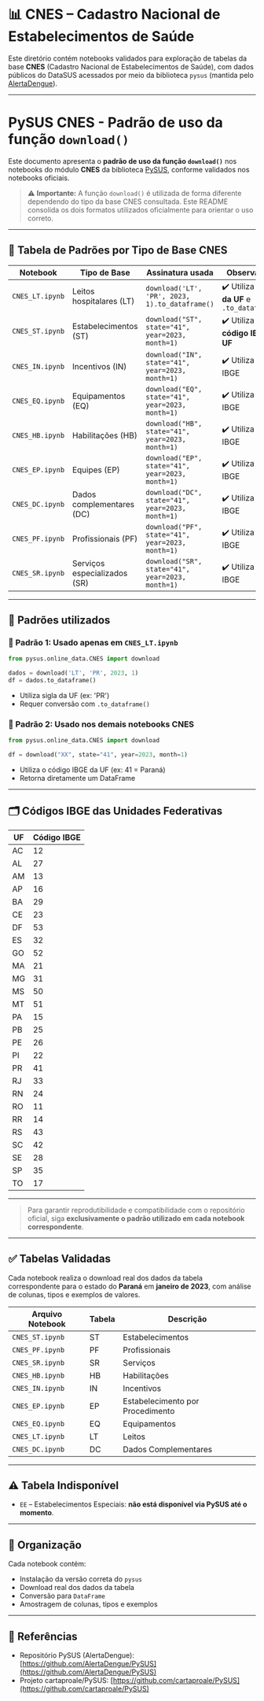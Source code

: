 
# 📊 CNES – Cadastro Nacional de Estabelecimentos de Saúde

Este diretório contém notebooks validados para exploração de tabelas da base **CNES** (Cadastro Nacional de Estabelecimentos de Saúde), com dados públicos do DataSUS acessados por meio da biblioteca `pysus` (mantida pelo [AlertaDengue](https://github.com/AlertaDengue/PySUS)).

---
# PySUS CNES - Padrão de uso da função `download()`

Este documento apresenta o **padrão de uso da função `download()`** nos notebooks do módulo **CNES** da biblioteca [PySUS](https://github.com/cartaproale/PySUS), conforme validados nos notebooks oficiais.

> ⚠️ **Importante:** A função `download()` é utilizada de forma diferente dependendo do tipo da base CNES consultada. Este README consolida os dois formatos utilizados oficialmente para orientar o uso correto.

---

## 📆 Tabela de Padrões por Tipo de Base CNES

| Notebook         | Tipo de Base                 | Assinatura usada                                 | Observações                                 |
|------------------|------------------------------|--------------------------------------------------|---------------------------------------------|
| `CNES_LT.ipynb`  | Leitos hospitalares (LT)     | `download('LT', 'PR', 2023, 1).to_dataframe()`   | ✔️ Utiliza **sigla da UF** e `.to_dataframe()` |
| `CNES_ST.ipynb`  | Estabelecimentos (ST)        | `download("ST", state="41", year=2023, month=1)` | ✔️ Utiliza **código IBGE da UF**            |
| `CNES_IN.ipynb`  | Incentivos (IN)              | `download("IN", state="41", year=2023, month=1)` | ✔️ Utiliza código IBGE                     |
| `CNES_EQ.ipynb`  | Equipamentos (EQ)            | `download("EQ", state="41", year=2023, month=1)` | ✔️ Utiliza código IBGE                     |
| `CNES_HB.ipynb`  | Habilitações (HB)            | `download("HB", state="41", year=2023, month=1)` | ✔️ Utiliza código IBGE                     |
| `CNES_EP.ipynb`  | Equipes (EP)                 | `download("EP", state="41", year=2023, month=1)` | ✔️ Utiliza código IBGE                     |
| `CNES_DC.ipynb`  | Dados complementares (DC)    | `download("DC", state="41", year=2023, month=1)` | ✔️ Utiliza código IBGE                     |
| `CNES_PF.ipynb`  | Profissionais (PF)           | `download("PF", state="41", year=2023, month=1)` | ✔️ Utiliza código IBGE                     |
| `CNES_SR.ipynb`  | Serviços especializados (SR) | `download("SR", state="41", year=2023, month=1)` | ✔️ Utiliza código IBGE                     |

---

## 🤔 Padrões utilizados

### 🔹 Padrão 1: Usado apenas em `CNES_LT.ipynb`
```python
from pysus.online_data.CNES import download

dados = download('LT', 'PR', 2023, 1)
df = dados.to_dataframe()
```
- Utiliza sigla da UF (ex: 'PR')
- Requer conversão com `.to_dataframe()`

### 🔹 Padrão 2: Usado nos demais notebooks CNES
```python
from pysus.online_data.CNES import download

df = download("XX", state="41", year=2023, month=1)
```
- Utiliza o código IBGE da UF (ex: 41 = Paraná)
- Retorna diretamente um DataFrame

---

## 🗂️ Códigos IBGE das Unidades Federativas

| UF | Código IBGE |
|----|-------------|
| AC | 12 |
| AL | 27 |
| AM | 13 |
| AP | 16 |
| BA | 29 |
| CE | 23 |
| DF | 53 |
| ES | 32 |
| GO | 52 |
| MA | 21 |
| MG | 31 |
| MS | 50 |
| MT | 51 |
| PA | 15 |
| PB | 25 |
| PE | 26 |
| PI | 22 |
| PR | 41 |
| RJ | 33 |
| RN | 24 |
| RO | 11 |
| RR | 14 |
| RS | 43 |
| SC | 42 |
| SE | 28 |
| SP | 35 |
| TO | 17 |

---

> Para garantir reprodutibilidade e compatibilidade com o repositório oficial, siga **exclusivamente o padrão utilizado em cada notebook correspondente**.

---

## ✅ Tabelas Validadas

Cada notebook realiza o download real dos dados da tabela correspondente para o estado do **Paraná** em **janeiro de 2023**, com análise de colunas, tipos e exemplos de valores.

| Arquivo Notebook       | Tabela | Descrição                                   |
|------------------------|--------|----------------------------------------------|
| `CNES_ST.ipynb`        | ST     | Estabelecimentos                             |
| `CNES_PF.ipynb`        | PF     | Profissionais                                |
| `CNES_SR.ipynb`        | SR     | Serviços                                     |
| `CNES_HB.ipynb`        | HB     | Habilitações                                 |
| `CNES_IN.ipynb`        | IN     | Incentivos                                   |
| `CNES_EP.ipynb`        | EP     | Estabelecimento por Procedimento             |
| `CNES_EQ.ipynb`        | EQ     | Equipamentos                                 |
| `CNES_LT.ipynb`        | LT     | Leitos                                       |
| `CNES_DC.ipynb`        | DC     | Dados Complementares                         |

---

## ⚠️ Tabela Indisponível

- `EE` – Estabelecimentos Especiais: **não está disponível via PySUS até o momento**.

---

## 📁 Organização

Cada notebook contém:
- Instalação da versão correta do `pysus`
- Download real dos dados da tabela
- Conversão para `DataFrame`
- Amostragem de colunas, tipos e exemplos

---

## 🔗 Referências

- Repositório PySUS (AlertaDengue): [https://github.com/AlertaDengue/PySUS](https://github.com/AlertaDengue/PySUS)
- Projeto cartaproale/PySUS: [https://github.com/cartaproale/PySUS](https://github.com/cartaproale/PySUS)

